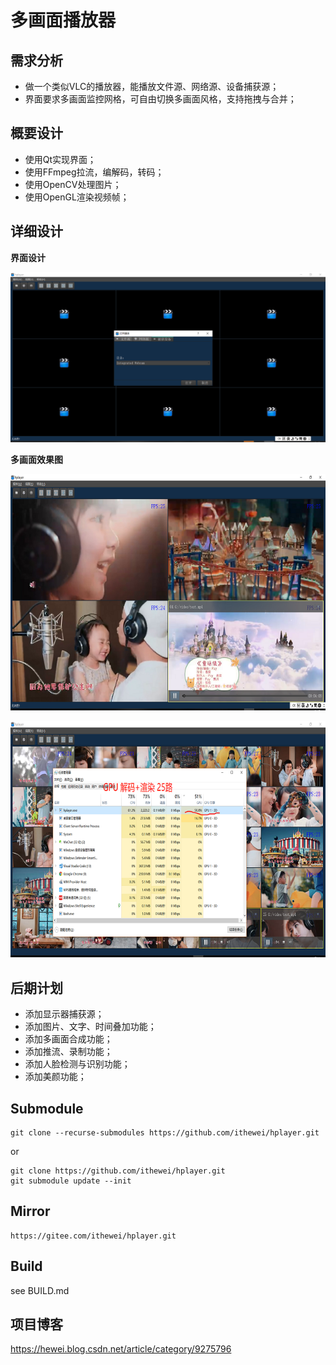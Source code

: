 # 多画面播放器

## 需求分析

- 做一个类似VLC的播放器，能播放文件源、网络源、设备捕获源；
- 界面要求多画面监控网格，可自由切换多画面风格，支持拖拽与合并；

## 概要设计

- 使用Qt实现界面；
- 使用FFmpeg拉流，编解码，转码；
- 使用OpenCV处理图片；
- 使用OpenGL渲染视频帧；

## 详细设计

**界面设计**

![](hplayer.png)

**多画面效果图**

![](hplayer4.png)

![](hplayer25.png)

## 后期计划

- 添加显示器捕获源；
- 添加图片、文字、时间叠加功能；
- 添加多画面合成功能；
- 添加推流、录制功能；
- 添加人脸检测与识别功能；
- 添加美颜功能；

## Submodule
```
git clone --recurse-submodules https://github.com/ithewei/hplayer.git
```
or
```
git clone https://github.com/ithewei/hplayer.git
git submodule update --init
```

## Mirror
```
https://gitee.com/ithewei/hplayer.git
```

## Build

see BUILD.md

## 项目博客

https://hewei.blog.csdn.net/article/category/9275796
